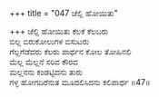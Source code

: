+++
title = "047 ಚೆಲ್ಲಿ ಹೋಯಿತು"

+++
ಚೆಲ್ಲಿ ಹೋಯಿತು ಕೆಲಕೆ ಕೆಲಬರು  
ಬಿಲ್ಲ ಬಿರುಕೋಲುಗಳ ಬಿಸುಟರು  
ಗೆಲ್ಲಗೆಡೆದರು ಕೆಲರು ಪಾರ್ಥನ ಕೋಲ ತೋಹಿನಲಿ  
ಮೆಲ್ಲ ಮೆಲ್ಲನೆ ಸರಿವ ಕೌರವ  
ಮಲ್ಲನನು ಕಂಡಟ್ಟಿದನು ತುರು  
ಗಳ್ಳ ಹೋಗದಿರೆನುತ ಮೂದಲಿಸಿದನು ಕಲಿಪಾರ್ಥ     ॥47॥